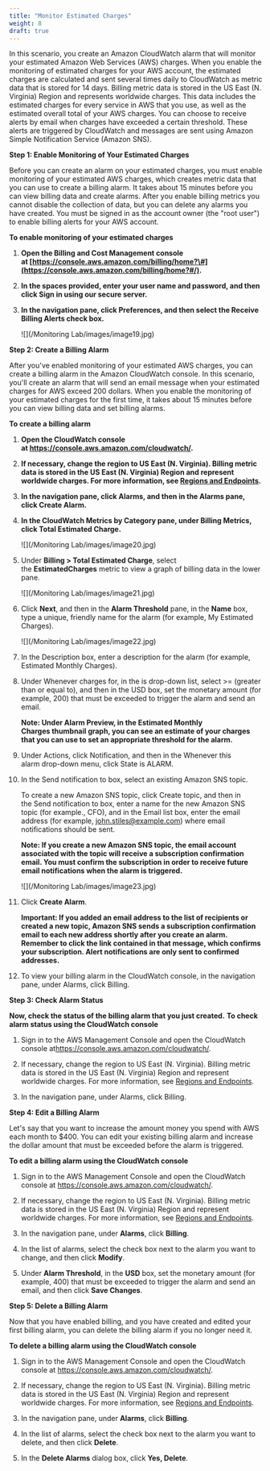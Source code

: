 ```yaml
---
title: "Monitor Estimated Charges"
weight: 8
draft: true
---
```


In this scenario, you create an Amazon CloudWatch alarm that will
monitor your estimated Amazon Web Services (AWS) charges. When you
enable the monitoring of estimated charges for your AWS account, the
estimated charges are calculated and sent several times daily to
CloudWatch as metric data that is stored for 14 days. Billing metric
data is stored in the US East (N. Virginia) Region and represents
worldwide charges. This data includes the estimated charges for every
service in AWS that you use, as well as the estimated overall total of
your AWS charges. You can choose to receive alerts by email when charges
have exceeded a certain threshold. These alerts are triggered by
CloudWatch and messages are sent using Amazon Simple Notification
Service (Amazon SNS).

**Step 1: Enable Monitoring of Your Estimated Charges**

Before you can create an alarm on your estimated charges, you must
enable monitoring of your estimated AWS charges, which creates metric
data that you can use to create a billing alarm. It takes about 15
minutes before you can view billing data and create alarms. After you
enable billing metrics you cannot disable the collection of data, but
you can delete any alarms you have created. You must be signed in as the
account owner (the "root user") to enable billing alerts for your AWS
account.


**To enable monitoring of your estimated charges**

1.  **Open the Billing and Cost Management console
    at [https://console.aws.amazon.com/billing/home?\#](https://console.aws.amazon.com/billing/home?#/).**

2.  **In the spaces provided, enter your user name and password, and
    then click Sign in using our secure server.**

3.  **In the navigation pane, click Preferences, and then select
    the Receive Billing Alerts check box.**
    
    ![](/Monitoring Lab/images/image19.jpg)

**Step 2: Create a Billing Alarm**

After you've enabled monitoring of your estimated AWS charges, you
can create a billing alarm in the Amazon CloudWatch console. In this
scenario, you'll create an alarm that will send an email message when
your estimated charges for AWS exceed 200 dollars. When you enable the
monitoring of your estimated charges for the first time, it takes about
15 minutes before you can view billing data and set billing alarms.

**To create a billing alarm**

1.  **Open the CloudWatch console
    at <https://console.aws.amazon.com/cloudwatch/>.**

2.  **If necessary, change the region to US East (N. Virginia). Billing
    metric data is stored in the US East (N. Virginia) Region and
    represent worldwide charges. For more information, see [Regions and
    Endpoints](http://docs.aws.amazon.com/general/latest/gr/rande.html).**

3.  **In the navigation pane, click Alarms, and then in the Alarms pane,
    click Create Alarm.**

4.  **In the CloudWatch Metrics by Category pane, under Billing Metrics,
    click Total Estimated Charge.**
    
    ![](/Monitoring Lab/images/image20.jpg)

5.  Under **Billing \> Total Estimated Charge**, select
    the **EstimatedCharges** metric to view a graph of billing data in
    the lower pane.
    
    ![](/Monitoring Lab/images/image21.jpg)

6.  Click **Next**, and then in the **Alarm Threshold** pane, in
    the **Name** box, type a unique, friendly name for the alarm (for
    example, My Estimated Charges).
    
    ![](/Monitoring Lab/images/image22.jpg)

7.  In the Description box, enter a description for the alarm (for
    example, Estimated Monthly Charges).

8.  Under Whenever charges for, in the is drop-down list,
    select >= (greater than or equal to), and then in the USD box, set
    the monetary amount (for example, 200) that must be exceeded to
    trigger the alarm and send an email.

	**Note: Under Alarm Preview, in the Estimated Monthly
	Charges thumbnail graph, you can see an estimate of your charges that
	you can use to set an appropriate threshold for the alarm.**

9.  Under Actions, click Notification, and then in the Whenever this
    alarm drop-down menu, click State is ALARM.

10. In the Send notification to box, select an existing Amazon SNS
    topic.

	To create a new Amazon SNS topic, click Create topic, and then in the Send notification to box, enter a name for the new Amazon SNS topic (for example., CFO), and in the Email list box, enter the email address (for example, john.stiles@example.com) where email notifications should be sent.

	**Note: If you create a new Amazon SNS topic, the email account associated with the topic will receive a subscription confirmation email. You must confirm the subscription in order to receive future email notifications when the alarm is triggered.**
	
	![](/Monitoring Lab/images/image23.jpg)
	
11. Click **Create Alarm**.

	**Important: If you added an email address to the list of recipients
	or created a new topic, Amazon SNS sends a subscription confirmation
	email to each new address shortly after you create an alarm. Remember
	to click the link contained in that message, which confirms your
	subscription. Alert notifications are only sent to confirmed
	addresses.**

12. To view your billing alarm in the CloudWatch console, in the
    navigation pane, under Alarms, click Billing.
    
**Step 3: Check Alarm Status**

**Now, check the status of the billing alarm that you just created.**
**To check alarm status using the CloudWatch console**

1.  Sign in to the AWS Management Console and open the CloudWatch
    console at<https://console.aws.amazon.com/cloudwatch/>.

2.  If necessary, change the region to US East (N. Virginia). Billing
    metric data is stored in the US East (N. Virginia) Region and
    represent worldwide charges. For more information, see [Regions and
    Endpoints](http://docs.aws.amazon.com/general/latest/gr/rande.html).

3.  In the navigation pane, under Alarms, click Billing.

**Step 4: Edit a Billing Alarm**

Let\'s say that you want to increase the amount money you spend with AWS
each month to \$400. You can edit your existing billing alarm and
increase the dollar amount that must be exceeded before the alarm is
triggered.

**To edit a billing alarm using the CloudWatch console**

1.  Sign in to the AWS Management Console and open the CloudWatch
    console at <https://console.aws.amazon.com/cloudwatch/>.

2.  If necessary, change the region to US East (N. Virginia). Billing
    metric data is stored in the US East (N. Virginia) Region and
    represent worldwide charges. For more information, see [Regions and
    Endpoints](http://docs.aws.amazon.com/general/latest/gr/rande.html).

3.  In the navigation pane, under **Alarms**, click **Billing**.

4.  In the list of alarms, select the check box next to the alarm you
    want to change, and then click **Modify**.

5.  Under **Alarm Threshold**, in the **USD** box, set the monetary
    amount (for example, 400) that must be exceeded to trigger the alarm
    and send an email, and then click **Save Changes**.

**Step 5: Delete a Billing Alarm**

Now that you have enabled billing, and you have created and edited your
first billing alarm, you can delete the billing alarm if you no longer
need it.

**To delete a billing alarm using the CloudWatch console**

1.  Sign in to the AWS Management Console and open the CloudWatch
    console at <https://console.aws.amazon.com/cloudwatch/>.

2.  If necessary, change the region to US East (N. Virginia). Billing
    metric data is stored in the US East (N. Virginia) Region and
    represent worldwide charges. For more information, see [Regions and
    Endpoints](http://docs.aws.amazon.com/general/latest/gr/rande.html).

3.  In the navigation pane, under **Alarms**, click **Billing**.

4.  In the list of alarms, select the check box next to the alarm you
    want to delete, and then click **Delete**.

5.  In the **Delete Alarms** dialog box, click **Yes, Delete**.